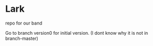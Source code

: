 # Lark
repo for our band

Go to branch version0 for initial version. (I dont know why it is not in branch-master)


